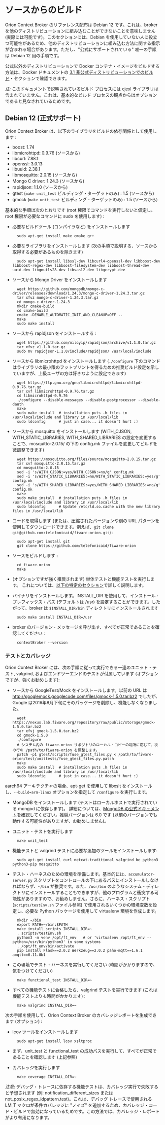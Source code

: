 # ソースからのビルド

Orion Context Broker のリファレンス配布は Debian 12 です。これは、broker を他のディストリビューションに組み込むことができないことを意味しません (実際には可能です)。このセクションには、Debian を使用していない人に役立つ可能性があるため、他のディストリビューションに組み込む方法に関する指示が含まれる場合があります。ただし、"公式にサポートされている" 唯一の手順は Debian 12 用の手順です。

公式以外のディストリビューションで Docker コンテナ・イメージをビルドする方法は、Docker ドキュメントの [3.1 非公式ディストリビューションでのビルド](../../../docker/README.jp.md#31-building-in-not-official-distributions)・セクションで確認できます。

*注:* このドキュメントで説明されているビルド プロセスには cjexl ライブラリは含まれていません。これは、基本的なビルド プロセスの観点からはオプションであると見なされているためです。

## Debian 12 (正式サポート)

Orion Context Broker は、以下のライブラリをビルドの依存関係として使用します :

* boost: 1.74
* libmicrohttpd: 0.9.76 (ソースから)
* libcurl: 7.88.1
* openssl: 3.0.13
* libuuid: 2.38.1
* libmosquitto: 2.0.15 (ソースから)
* Mongo C driver: 1.24.3 (ソースから)
* rapidjson: 1.1.0 (ソースから)
* gtest (`make unit_test` ビルディング・ターゲットのみ) : 1.5 (ソースから)
* gmock (`make unit_test` ビルディング・ターゲットのみ) : 1.5 (ソースから)

基本的な手順は次のとおりです (root 権限でコマンドを実行しないと仮定し、root 権限が必要なコマンドに sudo を使用します) :

* 必要なビルドツール (コンパイラなど) をインストールします

        sudo apt-get install make cmake g++

* 必要なライブラリをインストールします (次の手順で説明する、ソースから取得する必要があるものを除きます)

        sudo apt-get install libssl-dev libcurl4-openssl-dev libboost-dev libboost-regex-dev libboost-filesystem-dev libboost-thread-dev uuid-dev libgnutls28-dev libsasl2-dev libgcrypt-dev

* ソースから Mongo Driver をインストールします

        wget https://github.com/mongodb/mongo-c-driver/releases/download/1.24.3/mongo-c-driver-1.24.3.tar.gz
        tar xfvz mongo-c-driver-1.24.3.tar.gz
        cd mongo-c-driver-1.24.3
        mkdir cmake-build
        cd cmake-build
        cmake -DENABLE_AUTOMATIC_INIT_AND_CLEANUP=OFF ..
        make
        sudo make install

* ソースから rapidjson をインストールする :

        wget https://github.com/miloyip/rapidjson/archive/v1.1.0.tar.gz
        tar xfvz v1.1.0.tar.gz
        sudo mv rapidjson-1.1.0/include/rapidjson/ /usr/local/include

* ソースから libmicrohttpd をインストールします (`./configure` 下のコマンドはライブラリの最小限のフットプリントを得るための推奨ビルド設定を示していますが、上級ユーザの方は好きなように設定できます)

        wget https://ftp.gnu.org/gnu/libmicrohttpd/libmicrohttpd-0.9.76.tar.gz
        tar xvf libmicrohttpd-0.9.76.tar.gz
        cd libmicrohttpd-0.9.76
        ./configure --disable-messages --disable-postprocessor --disable-dauth
        make
        sudo make install  # installation puts .h files in /usr/local/include and library in /usr/local/lib
        sudo ldconfig      # just in case... it doesn't hurt :)

* ソースから mosquitto をインストールします (WITH_CJSON, WITH_STATIC_LIBRARIES, WITH_SHARED_LIBRARIES の設定を変更することで、mosquitto-2.0.15/ の下の config.mk ファイルを変更してビルドを微調整できます)

        wget https://mosquitto.org/files/source/mosquitto-2.0.15.tar.gz
        tar xvf mosquitto-2.0.15.tar.gz
        cd mosquitto-2.0.15
        sed -i 's/WITH_CJSON:=yes/WITH_CJSON:=no/g' config.mk
        sed -i 's/WITH_STATIC_LIBRARIES:=no/WITH_STATIC_LIBRARIES:=yes/g' config.mk
        sed -i 's/WITH_SHARED_LIBRARIES:=yes/WITH_SHARED_LIBRARIES:=no/g' config.mk
        make
        sudo make install  # installation puts .h files in /usr/local/include and library in /usr/local/lib
        sudo ldconfig      # Update /etc/ld.so.cache with the new library files in /usr/local/lib

* コードを取得します (または、圧縮されたバージョンや別の URL パターンを使用してダウンロードできます。例えば、`git clone git@github.com:telefonicaid/fiware-orion.git`) :

        sudo apt-get install git
        git clone https://github.com/telefonicaid/fiware-orion

* ソースをビルドします :

        cd fiware-orion
        make

* (オプションですが強く推奨されます) 単体テストと機能テストを実行します。 これについては、[以下の特定のセクション](#testing-and-coverage)で詳しく説明します。

* バイナリをインストールします。INSTALL_DIR を使用して、インストール・プレフィックス・パス (デフォルトは /usr) を設定することができます。したがって、broker は `$INSTALL_DIR/bin` ディレクトリにインストールされます

        sudo make install INSTALL_DIR=/usr

* broker のバージョン・メッセージを呼び出す、すべてが正常であることを確認してください :

        contextBroker --version

<a name="testing-and-coverage"></a>

### テストとカバレッジ

Orion Context Broker には、次の手順に従って実行できる一連のユニット・テスト, valgrind, およびエンドツーエンドのテストが付属しています (オプションですが、強くお勧めします):

* ソースから GoogleTest/Mock をインストールします。以前の URL は http://googlemock.googlecode.com/files/gmock-1.5.0.tar.bz2 でしたが、Google は2016年8月下旬にそのパッケージを削除し、機能しなくなりました。

        wget https://nexus.lab.fiware.org/repository/raw/public/storage/gmock-1.5.0.tar.bz2
        tar xfvj gmock-1.5.0.tar.bz2
        cd gmock-1.5.0
        ./configure
        # システム内の fiware-orion リポジトリのローカル・コピーの場所に応じて、次の行の /path/to/fiware-orion を調整します。
        patch -p1 gtest/scripts/fuse_gtest_files.py < /path/to/fiware-orion/test/unittests/fuse_gtest_files.py.patch
        make
        sudo make install  # installation puts .h files in /usr/local/include and library in /usr/local/lib
        sudo ldconfig      # just in case... it doesn't hurt :)

aarch64 アーキテクチャの場合、apt-get を使用して libxslt をインストールし、`--build=arm-linux` オプションを指定して `/configure` を実行します。

* MongoDB をインストールします (テストはローカルホストで実行されている mongod に依存します)。 詳細については、[MongoDB の公式ドキュメント](https://www.mongodb.com/docs/manual/tutorial/install-mongodb-on-debian/)を確認してください。推奨バージョンは 6.0 です (以前のバージョンでも動作する可能性がありますが、お勧めしません)。

* ユニット・テストを実行します

        make unit_test

* 機能テストと valgrind テストに必要な追加のツールをインストールします:

        sudo apt-get install curl netcat-traditional valgrind bc python3 python3-pip mosquitto

* テスト・ハーネスのための環境を準備します。基本的には、`accumulator-server.py` スクリプトをコントロールの下にあるパスにインストールしなければならず、`~/bin` が推奨です。また、`/usr/bin` のようなシステム・ディレクトリにインストールすることもできますが、他のプログラムと衝突する可能性がありますので、お勧めしません。さらに、ハーネス・スクリプト (`scripts/testEnv.sh` ファイル参照) で使用されるいくつかの環境変数を設定し、必要な Python パッケージを使用して virtualenv 環境を作成します。

        mkdir ~/bin
        export PATH=~/bin:$PATH
        make install_scripts INSTALL_DIR=~
        . scripts/testEnv.sh
        python3 -m venv /opt/ft_env   # or 'virtualenv /opt/ft_env --python=/usr/bin/python3' in some systems
        . /opt/ft_env/bin/activate
        pip install Flask==2.0.2 Werkzeug==2.0.2 paho-mqtt==1.6.1 amqtt==0.11.0b1

* この環境でテスト・ハーネスを実行してください (時間がかかりますので、気をつけてください)

        make functional_test INSTALL_DIR=~

* すべての機能テストに合格したら、valgrind テストを実行できます (これは機能テストよりも時間がかかります) :

        make valgrind INSTALL_DIR=~

次の手順を使用して、Orion Context Broker のカバレッジレポートを生成できます (オプション) :

* lcov ツールをインストールします

        sudo apt-get install lcov xsltproc

* まず、unit_test と functional_test の成功パスを実行して、すべてが正常であることを確認します (上記参照)

* カバレッジを実行します

        make coverage INSTALL_DIR=~

*注意*: デバッグ・トレースに依存する機能テストは、カバレッジ実行で失敗すると予想されます (例: notification_different_sizes または not_posix_regex_idpattern.test)。これは、デバッグ トレースで使用される LM_T マクロが条件カバレッジに "ノイズ" を追加するため、カバレッジ・コード・ビルドで無効になっているためです。この方法では、カバレッジ・レポートがより有用になります。
